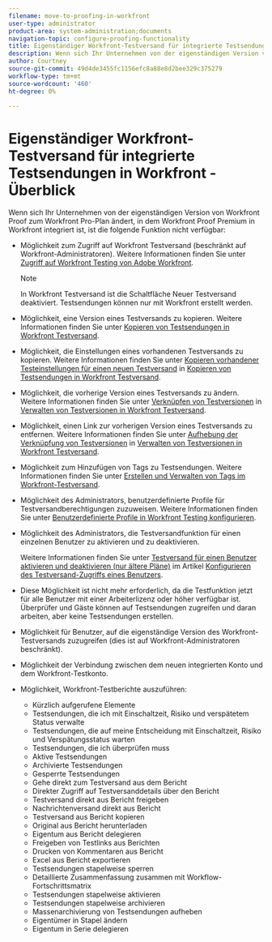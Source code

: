 ```yaml
---
filename: move-to-proofing-in-workfront
user-type: administrator
product-area: system-administration;documents
navigation-topic: configure-proofing-functionality
title: Eigenständiger Workfront-Testversand für integrierte Testsendungen in Workfront - Überblick
description: Wenn sich Ihr Unternehmen von der eigenständigen Version von Workfront Proof zum Workfront Pro-Plan ändert, in dem Workfront Proof Premium in Workfront integriert ist, stehen keine Proofing-Funktionen zur Verfügung.
author: Courtney
source-git-commit: 49d4de3455fc1156efc8a88e8d2bee329c375279
workflow-type: tm+mt
source-wordcount: '460'
ht-degree: 0%

---
```



# Eigenständiger Workfront-Testversand für integrierte Testsendungen in Workfront - Überblick

Wenn sich Ihr Unternehmen von der eigenständigen Version von Workfront Proof zum Workfront Pro-Plan ändert, in dem Workfront Proof Premium in Workfront integriert ist, ist die folgende Funktion nicht verfügbar:

* Möglichkeit zum Zugriff auf Workfront Testversand (beschränkt auf Workfront-Administratoren). Weitere Informationen finden Sie unter [Zugriff auf Workfront Testing von Adobe Workfront](../../../review-and-approve-work/proofing/managing-proofs-within-workfront/access-wf-proof-in-workfront.md).

   >[!NOTE]
   >
   >In Workfront Testversand ist die Schaltfläche Neuer Testversand deaktiviert. Testsendungen können nur mit Workfront erstellt werden.

* Möglichkeit, eine Version eines Testversands zu kopieren. Weitere Informationen finden Sie unter  [Kopieren von Testsendungen in Workfront Testversand](../../../workfront-proof/wp-work-proofsfiles/create-proofs-and-files/copy-proofs.md).

* Möglichkeit, die Einstellungen eines vorhandenen Testversands zu kopieren. Weitere Informationen finden Sie unter [Kopieren vorhandener Testeinstellungen für einen neuen Testversand](../../../workfront-proof/wp-work-proofsfiles/create-proofs-and-files/copy-proofs.md#copy-with-new-file) in [Kopieren von Testsendungen in Workfront Testversand](../../../workfront-proof/wp-work-proofsfiles/create-proofs-and-files/copy-proofs.md).

* Möglichkeit, die vorherige Version eines Testversands zu ändern. Weitere Informationen finden Sie unter [Verknüpfen von Testversionen](../../../workfront-proof/wp-work-proofsfiles/manage-your-work/manage-proof-versions.md#linking-and-unlinking-proof-versions) in [Verwalten von Testversionen in Workfront Testversand](../../../workfront-proof/wp-work-proofsfiles/manage-your-work/manage-proof-versions.md).

* Möglichkeit, einen Link zur vorherigen Version eines Testversands zu entfernen. Weitere Informationen finden Sie unter [Aufhebung der Verknüpfung von Testversionen](../../../workfront-proof/wp-work-proofsfiles/manage-your-work/manage-proof-versions.md#unlinkingproofversions) in [Verwalten von Testversionen in Workfront Testversand](../../../workfront-proof/wp-work-proofsfiles/manage-your-work/manage-proof-versions.md).

* Möglichkeit zum Hinzufügen von Tags zu Testsendungen. Weitere Informationen finden Sie unter [Erstellen und Verwalten von Tags im Workfront-Testversand](../../../workfront-proof/wp-work-proofsfiles/organize-your-work/create-and-manage-tags.md).

* Möglichkeit des Administrators, benutzerdefinierte Profile für Testversandberechtigungen zuzuweisen. Weitere Informationen finden Sie unter  [Benutzerdefinierte Profile in Workfront Testing konfigurieren](../../../workfront-proof/wp-acct-admin/account-settings/configure-custom-profiles.md).

* Möglichkeit des Administrators, die Testversandfunktion für einen einzelnen Benutzer zu aktivieren und zu deaktivieren.

   Weitere Informationen finden Sie unter [Testversand für einen Benutzer aktivieren und deaktivieren (nur ältere Pläne)](../../../administration-and-setup/manage-workfront/configure-proofing/configure-a-users-proofing-access.md#enabling-and-disabling-proofing-for-a-user) im Artikel [Konfigurieren des Testversand-Zugriffs eines Benutzers](../../../administration-and-setup/manage-workfront/configure-proofing/configure-a-users-proofing-access.md).

* Diese Möglichkeit ist nicht mehr erforderlich, da die Testfunktion jetzt für alle Benutzer mit einer Arbeiterlizenz oder höher verfügbar ist. Überprüfer und Gäste können auf Testsendungen zugreifen und daran arbeiten, aber keine Testsendungen erstellen.
* Möglichkeit für Benutzer, auf die eigenständige Version des Workfront-Testversands zuzugreifen (dies ist auf Workfront-Administratoren beschränkt).
* Möglichkeit der Verbindung zwischen dem neuen integrierten Konto und dem Workfront-Testkonto.
* Möglichkeit, Workfront-Testberichte auszuführen:

   * Kürzlich aufgerufene Elemente
   * Testsendungen, die ich mit Einschaltzeit, Risiko und verspätetem Status verwalte
   * Testsendungen, die auf meine Entscheidung mit Einschaltzeit, Risiko und Verspätungsstatus warten
   * Testsendungen, die ich überprüfen muss
   * Aktive Testsendungen
   * Archivierte Testsendungen
   * Gesperrte Testsendungen
   * Gehe direkt zum Testversand aus dem Bericht
   * Direkter Zugriff auf Testversanddetails über den Bericht
   * Testversand direkt aus Bericht freigeben
   * Nachrichtenversand direkt aus Bericht
   * Testversand aus Bericht kopieren
   * Original aus Bericht herunterladen
   * Eigentum aus Bericht delegieren
   * Freigeben von Testlinks aus Berichten
   * Drucken von Kommentaren aus Bericht
   * Excel aus Bericht exportieren
   * Testsendungen stapelweise sperren
   * Detaillierte Zusammenfassung zusammen mit Workflow-Fortschrittsmatrix
   * Testsendungen stapelweise aktivieren
   * Testsendungen stapelweise archivieren
   * Massenarchivierung von Testsendungen aufheben
   * Eigentümer in Stapel ändern
   * Eigentum in Serie delegieren

